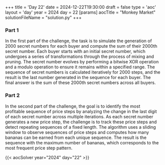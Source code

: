+++
title = 'Day 22'
date = 2024-12-22T19:30:00
draft = false
type = 'aoc'
layout = 'day'
year = 2024
day = 22
[params]
    aocTitle = "Monkey Market"
    solutionFileName = "solution.py"
+++

### Part 1
In the first part of the challenge, the task is to simulate the generation of 2000 secret numbers for each buyer and 
compute the sum of their 2000th secret number. Each buyer starts with an initial secret number, which undergoes a 
series of transformations through the process of mixing and pruning. The secret number evolves by performing a bitwise 
XOR operation and a modulo operation to ensure it remains within a specified range. The sequence of secret numbers is 
calculated iteratively for 2000 steps, and the result is the last number generated in the sequence for each buyer. 
The final answer is the sum of these 2000th secret numbers across all buyers.

### Part 2
In the second part of the challenge, the goal is to identify the most profitable sequence of price steps by analyzing 
the change in the last digit of each secret number across multiple iterations. As each secret number generates a new 
price step, the challenge is to track these price steps and detect repeating sequences of a fixed length. The algorithm
uses a sliding window to observe sequences of price steps and computes how many bananas can be earned from each unique 
sequence. The result is the sequence with the maximum number of bananas, which corresponds to the most frequent price 
step pattern.

{{< aocSolver year="2024" day="22" >}}
